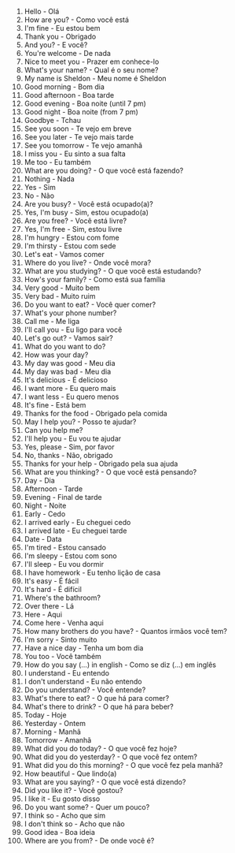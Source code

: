 1. Hello - Olá
2. How are you? - Como você está
3. I'm fine - Eu estou bem
4. Thank you - Obrigado
5. And you? - E você?
6. You're welcome - De nada
7. Nice to meet you - Prazer em conhece-lo
8. What's your name? - Qual é o seu nome?
9.  My name is Sheldon - Meu nome é Sheldon
10. Good morning - Bom dia
11. Good afternoon - Boa tarde
12. Good evening - Boa noite (until 7 pm)
13. Good night - Boa  noite (from 7 pm)
14. Goodbye - Tchau
15. See you soon - Te vejo em breve
16. See you later - Te vejo mais tarde
17. See you tomorrow - Te vejo amanhã
18. I miss you - Eu sinto a sua falta
19. Me too - Eu também
20. What are you doing? - O que você está fazendo?
21. Nothing - Nada
22. Yes - Sim
23. No - Não
24. Are you busy? - Você está ocupado(a)?
25. Yes, I'm busy - Sim, estou ocupado(a)
26. Are you free? - Você está livre?
27. Yes, I'm free - Sim, estou livre
28. I'm hungry - Estou com fome
29. I'm thirsty - Estou com sede
30. Let's eat - Vamos comer
31. Where do you live? - Onde você mora?
32. What are you studying? - O que você está estudando?
33. How's your family? - Como está sua família
34. Very good - Muito bem
35. Very bad - Muito ruim
36. Do you want to eat? - Você quer comer?
37. What's your phone number?
38. Call me - Me liga
39. I'll call you - Eu ligo para você
40. Let's go out? - Vamos sair?
41. What do you want to do?
42. How was your day?
43. My day was good - Meu dia
44. My day was bad - Meu dia
45. It's delicious - É delicioso
46. I want more - Eu quero mais
47. I want less - Eu quero menos
48. It's fine - Está bem
49. Thanks for the food - Obrigado pela comida
50. May I help you? - Posso te ajudar?
51. Can you help me?
52. I'll help you - Eu vou te ajudar
53. Yes, please - Sim, por favor
54. No, thanks - Não, obrigado
55. Thanks for your help - Obrigado pela sua ajuda
56. What are you thinking? - O que você está pensando?
57. Day - Dia
58. Afternoon - Tarde
59. Evening - Final de tarde
60. Night - Noite
61. Early - Cedo
62. I arrived early - Eu cheguei cedo
63. I arrived late - Eu cheguei tarde
64. Date - Data
65. I'm tired - Estou cansado
66. I'm sleepy - Estou com sono
67. I'll sleep - Eu vou dormir
68. I have homework - Eu tenho lição de casa
69. It's easy - É fácil
70. It's hard - É difícil
71. Where's the bathroom?
72. Over there - Lá
73. Here - Aqui
74. Come here - Venha aqui
75. How many brothers do you have? - Quantos irmãos você tem?
76. I'm sorry - Sinto muito
77. Have a nice day - Tenha um bom dia
78. You too - Você também
79. How do you say (...) in english - Como se diz (...) em inglês
80. I understand - Eu entendo
81. I don't understand - Eu não entendo
82. Do you understand? - Você entende?
83. What's there to eat? - O que há para comer?
84. What's there to drink? - O que há para beber?
85. Today - Hoje
86. Yesterday - Ontem
87. Morning - Manhã
88. Tomorrow - Amanhã
89. What did you do today? - O que você fez hoje?
90. What did you do yesterday? - O que você fez ontem?
91. What did you do this morning? - O que você fez pela manhã?
92. How beautiful - Que lindo(a)
93. What are you saying? - O que você está dizendo?
94. Did you like it? - Você gostou?
95. I like it - Eu gosto disso
96. Do you want some? - Quer um pouco?
97. I think so - Acho que sim
98. I don't think so - Acho que não
99. Good idea - Boa ideia
100. Where are you from? - De onde você é?